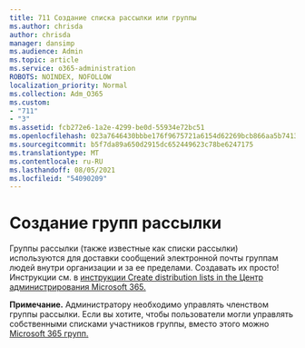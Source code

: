 ```yaml
---
title: 711 Создание списка рассылки или группы
ms.author: chrisda
author: chrisda
manager: dansimp
ms.audience: Admin
ms.topic: article
ms.service: o365-administration
ROBOTS: NOINDEX, NOFOLLOW
localization_priority: Normal
ms.collection: Adm_O365
ms.custom:
- "711"
- "3"
ms.assetid: fcb272e6-1a2e-4299-be0d-55934e72bc51
ms.openlocfilehash: 023a7646430bbbe176f9675721a6154d62269bcb866aa5b7413f7e6973947ae1
ms.sourcegitcommit: b5f7da89a650d2915dc652449623c78be6247175
ms.translationtype: MT
ms.contentlocale: ru-RU
ms.lasthandoff: 08/05/2021
ms.locfileid: "54090209"
---
```

# <a name="create-distribution-groups"></a>Создание групп рассылки

Группы рассылки (также известные как списки рассылки) используются для доставки сообщений электронной почты группам людей внутри организации и за ее пределами. Создавать их просто! Инструкции см. в [инструкции Create distribution lists in the Центр администрирования Microsoft 365.](https://docs.microsoft.com/microsoft-365/admin/setup/create-distribution-lists)

**Примечание.** Администратору необходимо управлять членством группы рассылки. Если вы хотите, чтобы пользователи могли управлять собственными списками участников группы, вместо этого можно [Microsoft 365 групп.](https://support.office.com/article/b565caa1-5c40-40ef-9915-60fdb2d97fa2)
